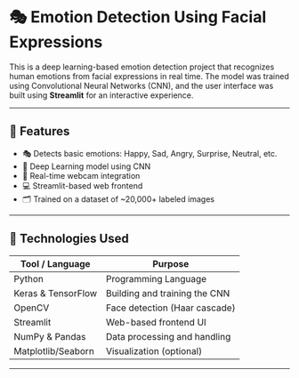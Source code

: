 # 🎭 Emotion Detection Using Facial Expressions

This is a deep learning-based emotion detection project that recognizes human emotions from facial expressions in real time. The model was trained using Convolutional Neural Networks (CNN), and the user interface was built using **Streamlit** for an interactive experience.

---

## 🧠 Features

- 🎭 Detects basic emotions: Happy, Sad, Angry, Surprise, Neutral, etc.
- 🤖 Deep Learning model using CNN
- 📸 Real-time webcam integration
- 💻 Streamlit-based web frontend
- 🗂️ Trained on a dataset of ~20,000+ labeled images

---

## 🔧 Technologies Used

| Tool / Language     | Purpose                          |
|---------------------|----------------------------------|
| Python              | Programming Language             |
| Keras & TensorFlow  | Building and training the CNN    |
| OpenCV              | Face detection (Haar cascade)    |
| Streamlit           | Web-based frontend UI            |
| NumPy & Pandas      | Data processing and handling     |
| Matplotlib/Seaborn  | Visualization (optional)         |

---
